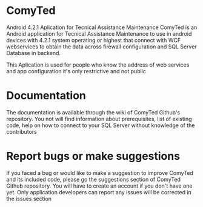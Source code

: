 # ComyTed
Android 4.2.1 Aplication for Tecnical Assistance Maintenance
ComyTed  is an Android application for Tecnical Assistance Maintenance to use in android devices with 4.2.1 system operating or highest that connect with WCF webservices to obtain the data across firewall configuration and SQL Server Database in backend.

This Aplication is used for people who know the address of web services and app configuration it's only restrictive and not public

# Documentation
The documentation is available through the wiki of ComyTed  Github's repository. You not will find information about prerequisites, list of existing code, help on how to connect to your SQL Server without knowledge of the contributors

# Report bugs or make suggestions
If you faced a bug or would like to make a suggestion to improve ComyTed and its included code, please go the suggestions section of ComyTed  Github repository. You will have to create an account if you don't have one yet. Only application developers can report any issues will be corrected in the issues section
